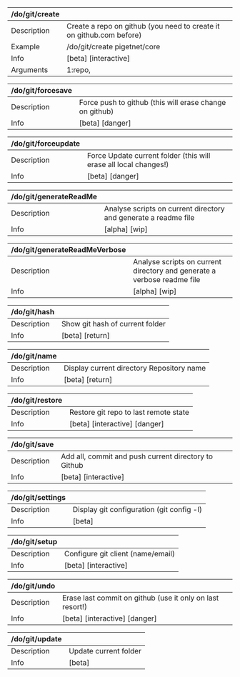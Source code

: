 | /do/git/create   |                                                                      |
|:-----------------|:---------------------------------------------------------------------|
| Description      | Create a repo on github (you need to create it on github.com before) |
| Example          | /do/git/create pigetnet/core                                         |
| Info             | [beta] [interactive]                                                 |
| Arguments        | 1:repo,                                                              |

| /do/git/forcesave   |                                                         |
|:--------------------|:--------------------------------------------------------|
| Description         | Force push to github (this will erase change on github) |
| Info                | [beta] [danger]                                         |

| /do/git/forceupdate   |                                                                  |
|:----------------------|:-----------------------------------------------------------------|
| Description           | Force Update current folder (this will erase all local changes!) |
| Info                  | [beta] [danger]                                                  |

| /do/git/generateReadMe   |                                                                 |
|:-------------------------|:----------------------------------------------------------------|
| Description              | Analyse scripts on current directory and generate a readme file |
| Info                     | [alpha] [wip]                                                   |

| /do/git/generateReadMeVerbose   |                                                                         |
|:--------------------------------|:------------------------------------------------------------------------|
| Description                     | Analyse scripts on current directory and generate a verbose readme file |
| Info                            | [alpha] [wip]                                                           |

| /do/git/hash   |                                 |
|:---------------|:--------------------------------|
| Description    | Show git hash of current folder |
| Info           | [beta] [return]                 |

| /do/git/name   |                                           |
|:---------------|:------------------------------------------|
| Description    | Display current directory Repository name |
| Info           | [beta] [return]                           |

| /do/git/restore   |                                       |
|:------------------|:--------------------------------------|
| Description       | Restore git repo to last remote state |
| Info              | [beta] [interactive] [danger]         |

| /do/git/save   |                                                      |
|:---------------|:-----------------------------------------------------|
| Description    | Add all, commit and push current directory to Github |
| Info           | [beta] [interactive]                                 |

| /do/git/settings   |                                           |
|:-------------------|:------------------------------------------|
| Description        | Display git configuration (git config -l) |
| Info               | [beta]                                    |

| /do/git/setup   |                                   |
|:----------------|:----------------------------------|
| Description     | Configure git client (name/email) |
| Info            | [beta] [interactive]              |

| /do/git/undo   |                                                           |
|:---------------|:----------------------------------------------------------|
| Description    | Erase last commit on github (use it only on last resort!) |
| Info           | [beta] [interactive] [danger]                             |

| /do/git/update   |                       |
|:-----------------|:----------------------|
| Description      | Update current folder |
| Info             | [beta]                |

